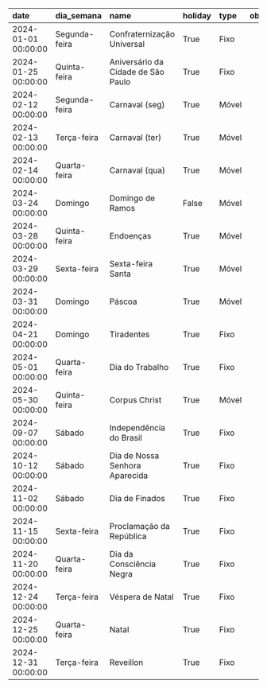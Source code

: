 | date                | dia_semana    | name                               | holiday   | type   | obs   |
|:--------------------|:--------------|:-----------------------------------|:----------|:-------|:------|
| 2024-01-01 00:00:00 | Segunda-feira | Confraternização Universal         | True      | Fixo   |       |
| 2024-01-25 00:00:00 | Quinta-feira  | Aniversário da Cidade de São Paulo | True      | Fixo   |       |
| 2024-02-12 00:00:00 | Segunda-feira | Carnaval (seg)                     | True      | Móvel  |       |
| 2024-02-13 00:00:00 | Terça-feira   | Carnaval (ter)                     | True      | Móvel  |       |
| 2024-02-14 00:00:00 | Quarta-feira  | Carnaval (qua)                     | True      | Móvel  |       |
| 2024-03-24 00:00:00 | Domingo       | Domingo de Ramos                   | False     | Móvel  |       |
| 2024-03-28 00:00:00 | Quinta-feira  | Endoenças                          | True      | Móvel  |       |
| 2024-03-29 00:00:00 | Sexta-feira   | Sexta-feira Santa                  | True      | Móvel  |       |
| 2024-03-31 00:00:00 | Domingo       | Páscoa                             | True      | Móvel  |       |
| 2024-04-21 00:00:00 | Domingo       | Tiradentes                         | True      | Fixo   |       |
| 2024-05-01 00:00:00 | Quarta-feira  | Dia do Trabalho                    | True      | Fixo   |       |
| 2024-05-30 00:00:00 | Quinta-feira  | Corpus Christ                      | True      | Móvel  |       |
| 2024-09-07 00:00:00 | Sábado        | Independência do Brasil            | True      | Fixo   |       |
| 2024-10-12 00:00:00 | Sábado        | Dia de Nossa Senhora Aparecida     | True      | Fixo   |       |
| 2024-11-02 00:00:00 | Sábado        | Dia de Finados                     | True      | Fixo   |       |
| 2024-11-15 00:00:00 | Sexta-feira   | Proclamação da República           | True      | Fixo   |       |
| 2024-11-20 00:00:00 | Quarta-feira  | Dia da Consciência Negra           | True      | Fixo   |       |
| 2024-12-24 00:00:00 | Terça-feira   | Véspera de Natal                   | True      | Fixo   |       |
| 2024-12-25 00:00:00 | Quarta-feira  | Natal                              | True      | Fixo   |       |
| 2024-12-31 00:00:00 | Terça-feira   | Reveillon                          | True      | Fixo   |       |